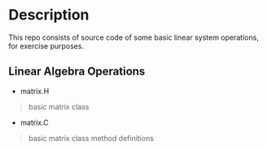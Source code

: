 # Description

This repo consists of source code of some basic linear system operations, for exercise purposes.


## Linear Algebra Operations

- matrix.H
> basic matrix class
- matrix.C
> basic matrix class method definitions